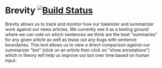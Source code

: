 Brevity [![Build Status](http://ci.renvy.com/job/brevity_prod/badge/icon)](http://ci.renvy.com/job/brevity_prod/)
======

Brevity allows us to track and monitor how our tokenizer and summarizer work against our news articles.
We currently see it as a testing ground where we can vote on which sentences
we think are the best "summaries" for any given article as well as tease out
any bugs with sentence boundaries.  This tool allows us to view a direct comparison
against our summarizer "bot" (click on an article then click on "show annotations")
which in theory will help us improve our bot over time based on human input.
